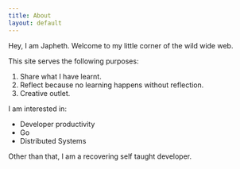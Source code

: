```yaml
---
title: About
layout: default
---
```


Hey, I am Japheth. Welcome to my little corner of the wild wide web.

This site serves the following purposes:

1. Share what I have learnt.
2. Reflect because no learning happens without reflection.
3. Creative outlet.

I am interested in:

- Developer productivity
- Go
- Distributed Systems

Other than that, I am a recovering self taught developer.
